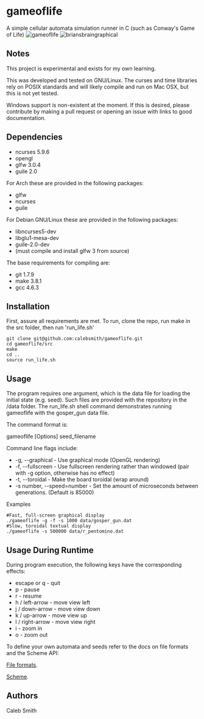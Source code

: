 gameoflife
==========

A simple cellular automata simulation runner in C
(such as Conway's Game of Life)
![gameoflife](http://i.imgur.com/LMw8CsK.gif)
![briansbraingraphical](http://i.imgur.com/OEZeJu6.png)

Notes
-----

This project is experimental and exists for my own learning.

This was developed and tested on GNU/Linux. The curses and time libraries rely
on POSIX standards and will likely compile and run on Mac OSX, but this is not
yet tested.

Windows support is non-existent at the moment. If this is desired, please
contribute by making a pull request or opening an issue with links to good
documentation.


Dependencies
------------

 * ncurses 5.9.6
 * opengl
 * glfw 3.0.4
 * guile 2.0

For Arch these are provided in the following packages:

 * glfw
 * ncurses
 * guile

For Debian GNU/Linux these are provided in the following packages:

 * libncurses5-dev
 * libglu1-mesa-dev
 * guile-2.0-dev
 * (must compile and install glfw 3 from source)

The base requirements for compiling are:

 * git 1.7.9
 * make 3.8.1
 * gcc 4.6.3


Installation
------------
First, assure all requirements are met.
To run, clone the repo, run make in the src folder, then run 'run_life.sh'

    git clone git@github.com:calebsmith/gameoflife.git
    cd gameoflife/src
    make
    cd ..
    source run_life.sh


Usage
-----

The program requires one argument, which is the data file for loading the
initial state (e.g. seed). Such files are provided with the repository in
the /data folder. The run_life.sh shell command demonstrates running
gameoflife with the gosper_gun data file.

The command format is:

gameoflife [Options] seed_filename

Command line flags include:

* -g, --graphical - Use graphical mode (OpenGL rendering)
* -f, --fullscreen - Use fullscreen rendering rather than windowed (pair with
        -g option, otherwise has no effect)
* -t, --toroidal - Make the board toroidal (wrap around)
* -s number, --speed=number - Set the amount of microseconds between
    generations. (Default is 85000)

Examples

    #Fast, full-screen graphical display
    ./gameoflife -g -f -s 1000 data/gosper_gun.dat
    #Slow, toroidal textual display
    ./gameoflife -s 500000 data/r_pentomino.dat


Usage During Runtime
--------------------

During program execution, the following keys have the corresponding effects:

* escape or q - quit
* p - pause
* r - resume
* h / left-arrow - move view left
* j / down-arrow - move view down
* k / up-arrow - move view up
* l / right-arrow - move view right
* i - zoom in
* o - zoom out


To define your own automata and seeds refer to the docs on file formats and the Scheme API:

[File formats](docs/file_formats.md).

[Scheme](docs/scheme_api.md).


Authors
-------
Caleb Smith
